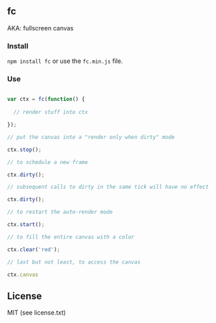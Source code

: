 ## fc

AKA: fullscreen canvas

### Install

`npm install fc` or use the `fc.min.js` file.

### Use

```javascript

var ctx = fc(function() {
  
  // render stuff into ctx

});

// put the canvas into a "render only when dirty" mode

ctx.stop();

// to schedule a new frame

ctx.dirty();

// subsequent calls to dirty in the same tick will have no effect

ctx.dirty();

// to restart the auto-render mode

ctx.start();

// to fill the entire canvas with a color

ctx.clear('red');

// last but not least, to access the canvas

ctx.canvas

```

## License

MIT (see license.txt)
